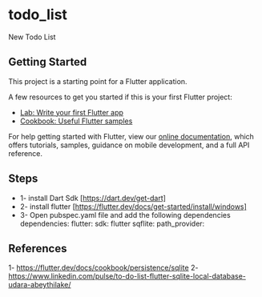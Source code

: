 # todo_list

New Todo List

## Getting Started

This project is a starting point for a Flutter application.

A few resources to get you started if this is your first Flutter project:

- [Lab: Write your first Flutter app](https://flutter.dev/docs/get-started/codelab)
- [Cookbook: Useful Flutter samples](https://flutter.dev/docs/cookbook)

For help getting started with Flutter, view our
[online documentation](https://flutter.dev/docs), which offers tutorials,
samples, guidance on mobile development, and a full API reference.

## Steps
 - 1- install Dart Sdk [https://dart.dev/get-dart]
 - 2- install flutter  [https://flutter.dev/docs/get-started/install/windows]
 - 3- Open pubspec.yaml file and add the following dependencies
      dependencies:
        flutter:
          sdk: flutter
        sqflite:
        path_provider:

## References
 1- https://flutter.dev/docs/cookbook/persistence/sqlite
 2- https://www.linkedin.com/pulse/to-do-list-flutter-sqlite-local-database-udara-abeythilake/
